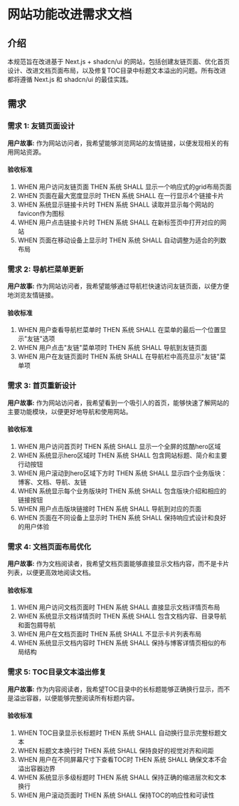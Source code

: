 # 网站功能改进需求文档

## 介绍

本规范旨在改进基于 Next.js + shadcn/ui 的网站，包括创建友链页面、优化首页设计、改进文档页面布局，以及修复TOC目录中标题文本溢出的问题。所有改进都将遵循 Next.js 和 shadcn/ui 的最佳实践。

## 需求

### 需求 1: 友链页面设计

**用户故事:** 作为网站访问者，我希望能够浏览网站的友情链接，以便发现相关的有用网站资源。

#### 验收标准

1. WHEN 用户访问友链页面 THEN 系统 SHALL 显示一个响应式的grid布局页面
2. WHEN 页面在最大宽度显示时 THEN 系统 SHALL 在一行显示4个链接卡片
3. WHEN 系统显示链接卡片时 THEN 系统 SHALL 读取并显示每个网站的favicon作为图标
4. WHEN 用户点击链接卡片时 THEN 系统 SHALL 在新标签页中打开对应的网站
5. WHEN 页面在移动设备上显示时 THEN 系统 SHALL 自动调整为适合的列数布局

### 需求 2: 导航栏菜单更新

**用户故事:** 作为网站访问者，我希望能够通过导航栏快速访问友链页面，以便方便地浏览友情链接。

#### 验收标准

1. WHEN 用户查看导航栏菜单时 THEN 系统 SHALL 在菜单的最后一个位置显示"友链"选项
2. WHEN 用户点击"友链"菜单项时 THEN 系统 SHALL 导航到友链页面
3. WHEN 用户在友链页面时 THEN 系统 SHALL 在导航栏中高亮显示"友链"菜单项

### 需求 3: 首页重新设计

**用户故事:** 作为网站访问者，我希望看到一个吸引人的首页，能够快速了解网站的主要功能模块，以便更好地导航和使用网站。

#### 验收标准

1. WHEN 用户访问首页时 THEN 系统 SHALL 显示一个全屏的炫酷hero区域
2. WHEN 系统显示hero区域时 THEN 系统 SHALL 包含网站标题、简介和主要行动按钮
3. WHEN 用户滚动到hero区域下方时 THEN 系统 SHALL 显示四个业务版块：博客、文档、导航、友链
4. WHEN 系统显示每个业务版块时 THEN 系统 SHALL 包含版块介绍和相应的链接按钮
5. WHEN 用户点击版块链接时 THEN 系统 SHALL 导航到对应的页面
6. WHEN 页面在不同设备上显示时 THEN 系统 SHALL 保持响应式设计和良好的用户体验

### 需求 4: 文档页面布局优化

**用户故事:** 作为文档阅读者，我希望文档页面能够直接显示文档内容，而不是卡片列表，以便更高效地阅读文档。

#### 验收标准

1. WHEN 用户访问文档页面时 THEN 系统 SHALL 直接显示文档详情页布局
2. WHEN 系统显示文档详情页时 THEN 系统 SHALL 包含文档内容、目录导航和面包屑导航
3. WHEN 用户在文档页面时 THEN 系统 SHALL 不显示卡片列表布局
4. WHEN 系统显示文档内容时 THEN 系统 SHALL 保持与博客详情页相似的布局结构

### 需求 5: TOC目录文本溢出修复

**用户故事:** 作为内容阅读者，我希望TOC目录中的长标题能够正确换行显示，而不是溢出容器，以便能够完整阅读所有标题内容。

#### 验收标准

1. WHEN TOC目录显示长标题时 THEN 系统 SHALL 自动换行显示完整标题文本
2. WHEN 标题文本换行时 THEN 系统 SHALL 保持良好的视觉对齐和间距
3. WHEN 用户在不同屏幕尺寸下查看TOC时 THEN 系统 SHALL 确保文本不会溢出容器边界
4. WHEN 系统显示多级标题时 THEN 系统 SHALL 保持正确的缩进层次和文本换行
5. WHEN 用户滚动页面时 THEN 系统 SHALL 保持TOC的响应性和可读性
